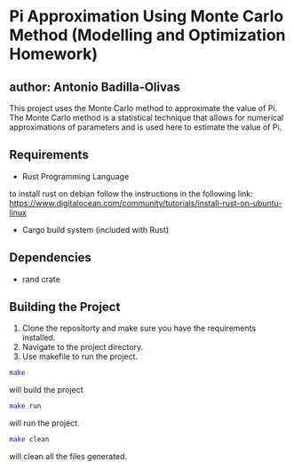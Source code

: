 # Pi Approximation Using Monte Carlo Method (Modelling and Optimization Homework)
## author: Antonio Badilla-Olivas

This project uses the Monte Carlo method to approximate the value of Pi. The Monte Carlo method is a statistical technique that allows for numerical approximations of parameters and is used here to estimate the value of Pi.

## Requirements

- Rust Programming Language

to install rust on debian follow the instructions in the following link:
 https://www.digitalocean.com/community/tutorials/install-rust-on-ubuntu-linux

- Cargo build system (included with Rust)

## Dependencies

- rand crate

## Building the Project

1. Clone the repositorty and make sure you have the requirements installed.
2. Navigate to the project directory.
3. Use makefile to run the project.
```bash
make
```
will build the project
```bash
make run
```
will run the project.
```bash
make clean
```
will clean all the files generated.
